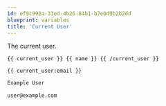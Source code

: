 ```yaml
---
id: ef9c992a-33ed-4b26-84b1-b7e0d9b2b2dd
blueprint: variables
title: 'Current User'
---
```

The current user.

```
{{ current_user }} {{ name }} {{ /current_user }}

{{ current_user:email }}
```

```html
Example User

user@example.com
```